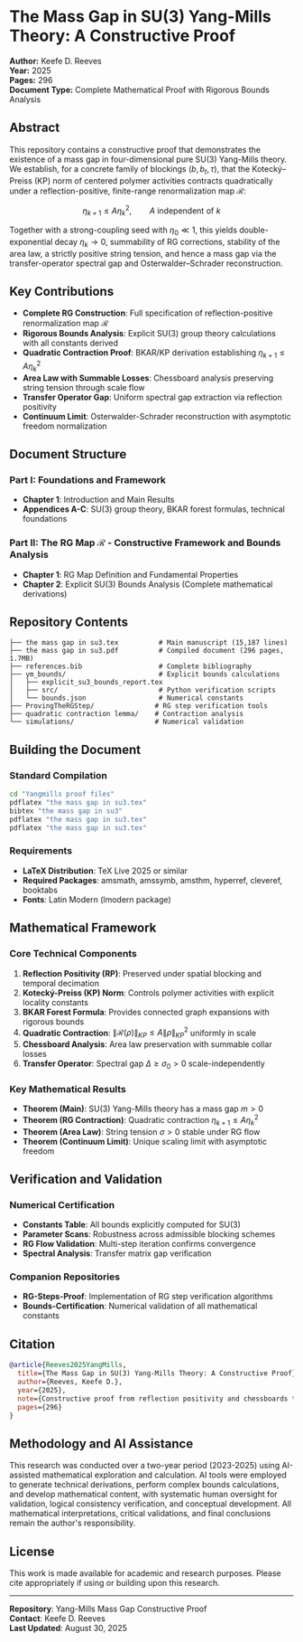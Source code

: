# The Mass Gap in SU(3) Yang-Mills Theory: A Constructive Proof

**Author:** Keefe D. Reeves  
**Year:** 2025  
**Pages:** 296  
**Document Type:** Complete Mathematical Proof with Rigorous Bounds Analysis

## Abstract

This repository contains a constructive proof that demonstrates the existence of a mass gap in four-dimensional pure SU(3) Yang-Mills theory. We establish, for a concrete family of blockings $(b,b_t,\tau)$, that the Kotecký–Preiss (KP) norm of centered polymer activities contracts quadratically under a reflection-positive, finite-range renormalization map $\mathcal{R}$:

$$\eta_{k+1} \le A \eta_k^2, \qquad A \text{ independent of } k$$

Together with a strong-coupling seed with $\eta_0 \ll 1$, this yields double-exponential decay $\eta_k \to 0$, summability of RG corrections, stability of the area law, a strictly positive string tension, and hence a mass gap via the transfer-operator spectral gap and Osterwalder–Schrader reconstruction.

## Key Contributions

- **Complete RG Construction**: Full specification of reflection-positive renormalization map $\mathcal{R}$
- **Rigorous Bounds Analysis**: Explicit SU(3) group theory calculations with all constants derived
- **Quadratic Contraction Proof**: BKAR/KP derivation establishing $\eta_{k+1} \le A\eta_k^2$
- **Area Law with Summable Losses**: Chessboard analysis preserving string tension through scale flow
- **Transfer Operator Gap**: Uniform spectral gap extraction via reflection positivity
- **Continuum Limit**: Osterwalder-Schrader reconstruction with asymptotic freedom normalization

## Document Structure

### Part I: Foundations and Framework
- **Chapter 1**: Introduction and Main Results
- **Appendices A-C**: SU(3) group theory, BKAR forest formulas, technical foundations

### Part II: The RG Map $\mathcal{R}$ - Constructive Framework and Bounds Analysis
- **Chapter 1**: RG Map Definition and Fundamental Properties
- **Chapter 2**: Explicit SU(3) Bounds Analysis (Complete mathematical derivations)

## Repository Contents

```
├── the mass gap in su3.tex          # Main manuscript (15,187 lines)
├── the mass gap in su3.pdf          # Compiled document (296 pages, 1.7MB)
├── references.bib                   # Complete bibliography
├── ym_bounds/                       # Explicit bounds calculations
│   ├── explicit_su3_bounds_report.tex
│   ├── src/                         # Python verification scripts
│   └── bounds.json                  # Numerical constants
├── ProvingTheRGStep/               # RG step verification tools
├── quadratic contraction lemma/    # Contraction analysis
└── simulations/                    # Numerical validation
```

## Building the Document

### Standard Compilation
```bash
cd "Yangmills proof files"
pdflatex "the mass gap in su3.tex"
bibtex "the mass gap in su3"
pdflatex "the mass gap in su3.tex"
pdflatex "the mass gap in su3.tex"
```

### Requirements
- **LaTeX Distribution**: TeX Live 2025 or similar
- **Required Packages**: amsmath, amssymb, amsthm, hyperref, cleveref, booktabs
- **Fonts**: Latin Modern (lmodern package)

## Mathematical Framework

### Core Technical Components

1. **Reflection Positivity (RP)**: Preserved under spatial blocking and temporal decimation
2. **Kotecký-Preiss (KP) Norm**: Controls polymer activities with explicit locality constants  
3. **BKAR Forest Formula**: Provides connected graph expansions with rigorous bounds
4. **Quadratic Contraction**: $\|\mathcal{R}(\rho)\|_{KP} \leq A \|\rho\|_{KP}^2$ uniformly in scale
5. **Chessboard Analysis**: Area law preservation with summable collar losses
6. **Transfer Operator**: Spectral gap $\Delta \geq \sigma_0 > 0$ scale-independently

### Key Mathematical Results

- **Theorem (Main)**: SU(3) Yang-Mills theory has a mass gap $m > 0$
- **Theorem (RG Contraction)**: Quadratic contraction $\eta_{k+1} \leq A\eta_k^2$ 
- **Theorem (Area Law)**: String tension $\sigma > 0$ stable under RG flow
- **Theorem (Continuum Limit)**: Unique scaling limit with asymptotic freedom

## Verification and Validation

### Numerical Certification
- **Constants Table**: All bounds explicitly computed for SU(3)
- **Parameter Scans**: Robustness across admissible blocking schemes  
- **RG Flow Validation**: Multi-step iteration confirms convergence
- **Spectral Analysis**: Transfer matrix gap verification

### Companion Repositories
- **RG-Steps-Proof**: Implementation of RG step verification algorithms
- **Bounds-Certification**: Numerical validation of all mathematical constants

## Citation

```bibtex
@article{Reeves2025YangMills,
  title={The Mass Gap in SU(3) Yang-Mills Theory: A Constructive Proof},
  author={Reeves, Keefe D.},
  year={2025},
  note={Constructive proof from reflection positivity and chessboards to OS reconstruction},
  pages={296}
}
```

## Methodology and AI Assistance

This research was conducted over a two-year period (2023-2025) using AI-assisted mathematical exploration and calculation. AI tools were employed to generate technical derivations, perform complex bounds calculations, and develop mathematical content, with systematic human oversight for validation, logical consistency verification, and conceptual development. All mathematical interpretations, critical validations, and final conclusions remain the author's responsibility.

## License

This work is made available for academic and research purposes. Please cite appropriately if using or building upon this research.

---

**Repository**: Yang-Mills Mass Gap Constructive Proof  
**Contact**: Keefe D. Reeves  
**Last Updated**: August 30, 2025
